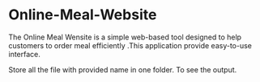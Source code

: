 # Online-Meal-Website
The Online Meal Wensite is a simple web-based tool designed to help customers to order meal efficiently .This application provide easy-to-use interface.

Store all the file with provided name in one folder.
To see the output.
